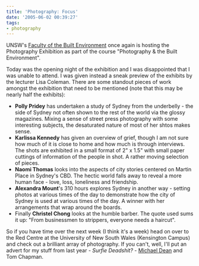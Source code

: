 ```yaml
---
title: 'Photography: Focus'
date: '2005-06-02 00:39:27'
tags:
- photography
---
```


UNSW's <a href="http://www.fbe.unsw.edu.au">Faculty of the Built Environment</a> once again is hosting the Photography Exhibition as part of the course "Photography & the Built Environment".

Today was the opening night of the exhibition and I was disappointed that I was unable to attend. I was given instead a sneak preview of the exhibits by the lecturer Lisa Coleman. There are some standout pieces of work amongst the exhibition that need to be mentioned (note that this may be nearly half the exhibits):

<ul>
	<li><strong>Polly Pridey</strong> has undertaken a study of Sydney from the underbelly - the side of Sydney not often shown to the rest of the world via the glossy magazines. Mixing a sense of street press photography with some interesting subjects, the desaturated nature of most of her shtos makes sense.</li>
	<li><strong>Karlissa Kennedy</strong> has given an overview of grief, though I am not sure how much of it is close to home and how much is through interviews. The shots are exhibited in a small format of 2" x 1.5" with small paper cuttings of information of the people in shot. A rather moving selection of pieces.</li>
	<li><strong>Naomi Thomas</strong> looks into the aspects of city stories centered on Martin Place in Sydney's CBD. The hectic world falls away to reveal a more human face - love, loss, loneliness and friendship.</li>
	<li><strong>Alexandra Mount</strong>'s 310 hours explores Sydney in another way - setting photos at various times of the day to demonstrate how the city of Sydney is used at various times of the day. A winner with her arrangements that wrap around the boards.</li>
	<li>Finally <strong>Christel Chong</strong> looks at the humble barber. The quote used sums it up: "From businessmen to strippers, everyone needs a haircut".</li>
</ul>

So if you have time over the next week (I think it's a week) head on over to the Red Centre at the University of New South Wales (Kensington Campus) and check out a brilliant array of photography. If you can't, well, I'll put an advert for my stuff from last year - _Surfie Deadshit?_ - <a href="http://euphemize.net/photography/gallery/21/">Michael Dean</a> and Tom Chapman.
